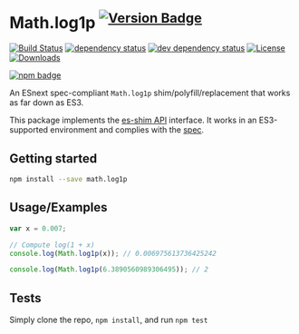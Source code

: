 # Math.log1p <sup>[![Version Badge][npm-version-svg]][package-url]</sup>

[![Build Status][travis-svg]][travis-url]
[![dependency status][deps-svg]][deps-url]
[![dev dependency status][dev-deps-svg]][dev-deps-url]
[![License][license-image]][license-url]
[![Downloads][downloads-image]][downloads-url]

[![npm badge][npm-badge-png]][package-url]

An ESnext spec-compliant `Math.log1p` shim/polyfill/replacement that works as far down as ES3.

This package implements the [es-shim API](https://github.com/es-shims/api) interface. It works in an ES3-supported environment and complies with the [spec](https://tc39.es/ecma262/#sec-math.log1p).

## Getting started

```sh
npm install --save math.log1p
```

## Usage/Examples

```js
var x = 0.007;

// Compute log(1 + x)
console.log(Math.log1p(x)); // 0.006975613736425242

console.log(Math.log1p(6.3890560989306495)); // 2
```

## Tests
Simply clone the repo, `npm install`, and run `npm test`

[package-url]: https://npmjs.org/package/math.log1p
[npm-version-svg]: https://versionbadg.es/es-shims/Math.log1p.svg
[travis-svg]: https://travis-ci.org/es-shims/Math.log1p.svg
[travis-url]: https://travis-ci.org/es-shims/Math.log1p
[deps-svg]: https://david-dm.org/es-shims/Math.log1p.svg
[deps-url]: https://david-dm.org/es-shims/Math.log1p
[dev-deps-svg]: https://david-dm.org/es-shims/Math.log1p/dev-status.svg
[dev-deps-url]: https://david-dm.org/es-shims/Math.log1p#info=devDependencies
[npm-badge-png]: https://nodei.co/npm/math.log1p.png?downloads=true&stars=true
[license-image]: https://img.shields.io/npm/l/math.log1p.svg
[license-url]: LICENSE
[downloads-image]: https://img.shields.io/npm/dm/math.log1p.svg
[downloads-url]: https://npm-stat.com/charts.html?package=math.log1p
